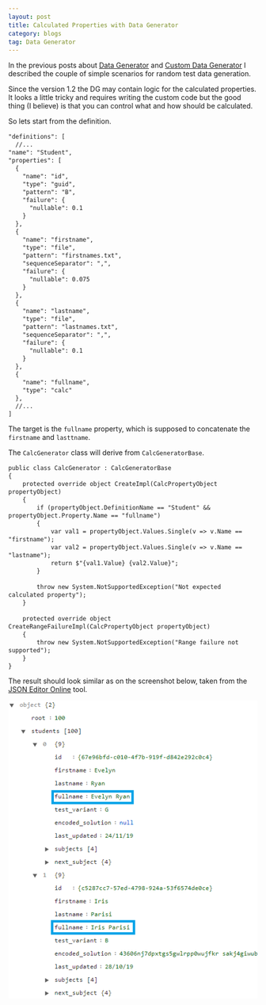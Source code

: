 ```yaml
---
layout: post
title: Calculated Properties with Data Generator
category: blogs 
tag: Data Generator 
---
```


In the previous posts about <a href="/blogs/2020/08/26/Data-generator">Data Generator</a> and <a href="/blogs/2020/08/27/Custom-data-generator">Custom Data Generator</a> I described the couple of simple scenarios for random test data generation.

Since the version 1.2 the DG may contain logic for the calculated properties. It looks a little tricky and requires writing the custom code but the good thing (I believe) is that you can control what and how should be calculated.

So lets start from the definition. 

<pre><code class="language-cs">"definitions": [
  //...
"name": "Student",
"properties": [
  {
    "name": "id",
    "type": "guid",
    "pattern": "B",
    "failure": {
      "nullable": 0.1
    }
  },
  {
    "name": "firstname",
    "type": "file",
    "pattern": "firstnames.txt",
    "sequenceSeparator": ",",
    "failure": {
      "nullable": 0.075
    }
  },
  {
    "name": "lastname",
    "type": "file",
    "pattern": "lastnames.txt",
    "sequenceSeparator": ",",
    "failure": {
      "nullable": 0.1
    }
  },
  {
    "name": "fullname",
    "type": "calc"
  },
  //...
]
</code></pre>

The target is the `fullname` property, which is supposed to concatenate the `firstname` and `lasttname`.

The `CalcGenerator` class will derive from `CalcGeneratorBase`. 

<pre><code class="language-cs">public class CalcGenerator : CalcGeneratorBase
{
    protected override object CreateImpl(CalcPropertyObject propertyObject)
    {
        if (propertyObject.DefinitionName == "Student" && propertyObject.Property.Name == "fullname")
        {
            var val1 = propertyObject.Values.Single(v => v.Name == "firstname");
            var val2 = propertyObject.Values.Single(v => v.Name == "lastname");
            return $"{val1.Value} {val2.Value}";
        }

        throw new System.NotSupportedException("Not expected calculated property");
    }

    protected override object CreateRangeFailureImpl(CalcPropertyObject propertyObject)
    {
        throw new System.NotSupportedException("Range failure not supported");
    }
}
</code></pre>

The result should look similar as on the screenshot below, taken from the <a href="https://jsoneditoronline.org/">JSON Editor Online</a> tool.

<img src="/public/calc.png">
